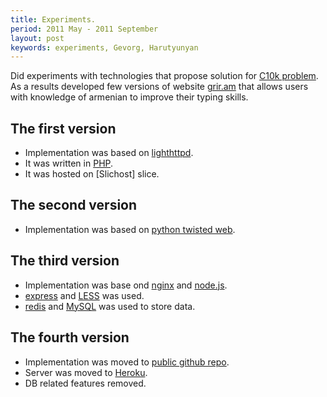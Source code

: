 ```yaml
---
title: Experiments.
period: 2011 May - 2011 September
layout: post
keywords: experiments, Gevorg, Harutyunyan
---
```

Did experiments with technologies that propose solution for [C10k problem]. As a results developed few versions of website [grir.am] that allows users with knowledge of armenian to improve their typing skills.

## The first version

 - Implementation was based on [lighthttpd].
 - It was written in [PHP].
 - It was hosted on [Slichost] slice.

## The second version

 - Implementation was based on [python twisted web].

## The third version 

 - Implementation was base ond [nginx] and [node.js].
 - [express] and [LESS] was used.
 - [redis] and [MySQL] was used to store data.

## The fourth version

 - Implementation was moved to [public github repo].
 - Server was moved to [Heroku].
 - DB related features removed.

[C10k problem]: http://en.wikipedia.org/wiki/C10k_problem
[grir.am]: http://grir.am
[nginx]: http://nginx.org
[lighthttpd]: http://www.lighttpd.net/
[PHP]: http://www.php.net/
[python twisted web]: http://twistedmatrix.com/trac/wiki/TwistedWeb
[node.js]: http://nodejs.org/
[LESS]: http://lesscss.org/
[express]: http://expressjs.com/
[Slicehost]: http://www.slicehost.com/
[MySQL]: http://en.wikipedia.org/wiki/MySQL
[redis]: http://redis.io
[public github repo]: https://github.com/gevorg/grir.am
[Heroku]: http://heroku.com
